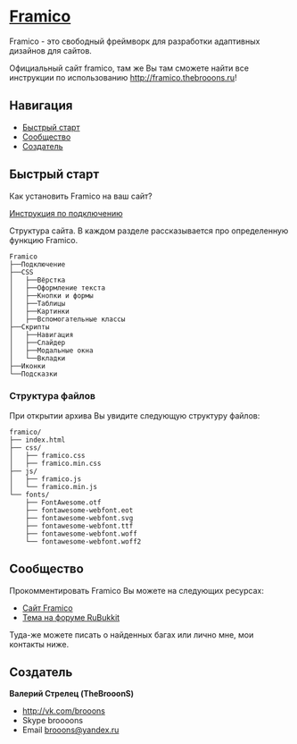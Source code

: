 # [Framico](http://framico.thebrooons.ru)

Framico - это свободный фреймворк для разработки адаптивных дизайнов для сайтов.

Официальный сайт framico, там же Вы там сможете найти все инструкции по использованию <http://framico.thebrooons.ru>!


## Навигация

* [Быстрый старт](#Быстрый-старт)
* [Сообщество](#Сообщество)
* [Создатель](#Создатель)

## Быстрый старт

Как установить Framico на ваш сайт?

[Инструкция по подключению](http://framico.thebrooons.ru/connect.php)

Структура сайта. В каждом разделе рассказывается про определенную функцию Framico.
```
Framico
├──Подключение
├──CSS
│   ├──Вёрстка
│   ├──Оформление текста
│   ├──Кнопки и формы
│   ├──Таблицы
│   ├──Картинки
│   ├──Вспомогательные классы
├──Скрипты
│   ├──Навигация
│   ├──Слайдер
│   ├──Модальные окна
│   └──Вкладки
├──Иконки
└──Подсказки
```

### Структура файлов

При открытии архива Вы увидите следующую структуру файлов:

```
framico/
├── index.html
├── css/
│   ├── framico.css
│   ├── framico.min.css
├── js/
│   ├── framico.js
│   └── framico.min.js
└── fonts/
    ├── FontAwesome.otf
    ├── fontawesome-webfont.eot
    ├── fontawesome-webfont.svg
    ├── fontawesome-webfont.ttf
    ├── fontawesome-webfont.woff
    └── fontawesome-webfont.woff2
```

## Сообщество

Прокомментировать Framico Вы можете на следующих ресурсах:
* [Сайт Framico](http://framico.thebrooons.ru)
* [Тема на форуме RuBukkit](http://rubukkit.org/threads/framico-v1-5-6-legkoe-sozdanie-dizajna-vashego-sajta.115888/)

Туда-же можете писать о найденных багах или лично мне, мои контакты ниже.

## Создатель

**Валерий Стрелец (TheBrooonS)**

* <http://vk.com/brooons>
* Skype broooons
* Email brooons@yandex.ru